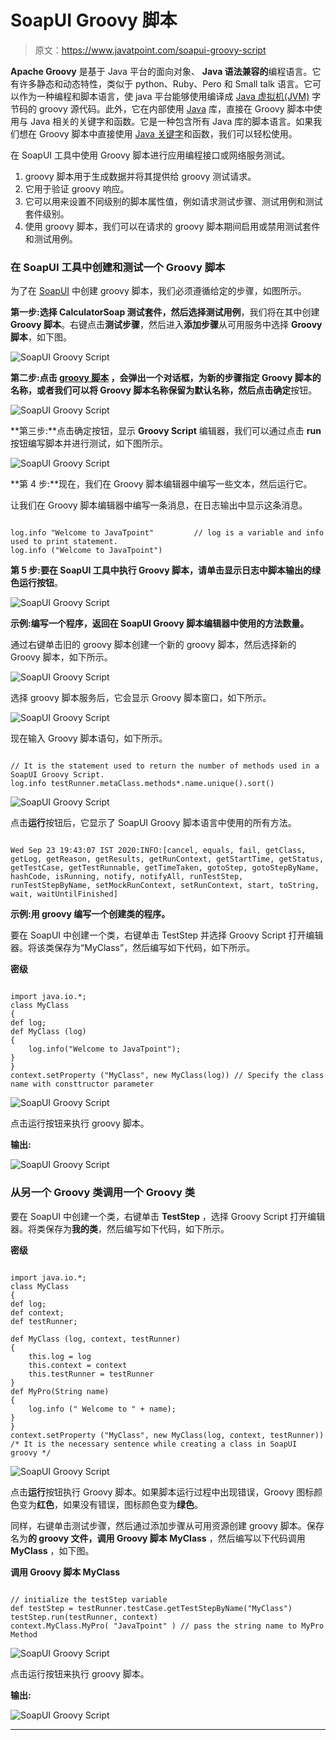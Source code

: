 # SoapUI Groovy 脚本

> 原文：<https://www.javatpoint.com/soapui-groovy-script>

**Apache Groovy** 是基于 Java 平台的面向对象、 **Java 语法兼容的**编程语言。它有许多静态和动态特性，类似于 python、Ruby、Pero 和 Small talk 语言。它可以作为一种编程和脚本语言，使 java 平台能够使用编译成 [Java 虚拟机(JVM)](https://www.javatpoint.com/jvm-java-virtual-machine) 字节码的 groovy 源代码。此外，它在内部使用 [Java](https://www.javatpoint.com/java-tutorial) 库，直接在 Groovy 脚本中使用与 Java 相关的关键字和函数。它是一种包含所有 Java 库的脚本语言。如果我们想在 Groovy 脚本中直接使用 [Java 关键字](https://www.javatpoint.com/java-keywords)和函数，我们可以轻松使用。

在 SoapUI 工具中使用 Groovy 脚本进行应用编程接口或网络服务测试。

1.  groovy 脚本用于生成数据并将其提供给 groovy 测试请求。
2.  它用于验证 groovy 响应。
3.  它可以用来设置不同级别的脚本属性值，例如请求测试步骤、测试用例和测试套件级别。
4.  使用 groovy 脚本，我们可以在请求的 groovy 脚本期间启用或禁用测试套件和测试用例。

### 在 SoapUI 工具中创建和测试一个 Groovy 脚本

为了在 [SoapUI](https://www.javatpoint.com/soapui) 中创建 groovy 脚本，我们必须遵循给定的步骤，如图所示。

**第一步:**选择 **CalculatorSoap 测试套件**，然后选择**测试用例**，我们将在其中创建 **Groovy 脚本**。右键点击**测试步骤**，然后进入**添加步骤**从可用服务中选择 **Groovy 脚本**，如下图。

![SoapUI Groovy Script](img/5d88be8f9da588e547ede7677b9581ac.png)

**第二步:**点击 [**groovy 脚本**](https://www.javatpoint.com/groovy) ，会弹出一个对话框，为新的步骤指定 Groovy 脚本的名称，或者我们可以将 Groovy 脚本名称保留为默认名称，然后点击**确定**按钮。

![SoapUI Groovy Script](img/a7a8e8c6d95b0f0446666f12e7b47548.png)

**第三步:**点击确定按钮，显示 **Groovy Script** 编辑器，我们可以通过点击 **run** 按钮编写脚本并进行测试，如下图所示。

![SoapUI Groovy Script](img/807fb26215d3ff7fee9f44127920a1b5.png)

**第 4 步:**现在，我们在 Groovy 脚本编辑器中编写一些文本，然后运行它。

让我们在 Groovy 脚本编辑器中编写一条消息，在日志输出中显示这条消息。

```

log.info "Welcome to JavaTpoint"         // log is a variable and info used to print statement.
log.info ("Welcome to JavaTpoint")

```

**第 5 步:**要在 SoapUI 工具中执行 Groovy 脚本，请单击显示日志中脚本输出的**绿色运行按钮**。

![SoapUI Groovy Script](img/5f768efab6a409c0dda39350043d42c9.png)

**示例:编写一个程序，返回在 SoapUI Groovy 脚本编辑器中使用的方法数量。**

通过右键单击旧的 groovy 脚本创建一个新的 groovy 脚本，然后选择新的 Groovy 脚本，如下所示。

![SoapUI Groovy Script](img/aca389877277ca371eb6f5e9b71c79b9.png)

选择 groovy 脚本服务后，它会显示 Groovy 脚本窗口，如下所示。

![SoapUI Groovy Script](img/fa9563d4902ec93073a86e2ee3696f28.png)

现在输入 Groovy 脚本语句，如下所示。

```

// It is the statement used to return the number of methods used in a SoapUI Groovy Script.
log.info testRunner.metaClass.methods*.name.unique().sort()

```

![SoapUI Groovy Script](img/ea49f21a9818a2bd03acd5ca5ed70b44.png)

点击**运行**按钮后，它显示了 SoapUI Groovy 脚本语言中使用的所有方法。

```

Wed Sep 23 19:43:07 IST 2020:INFO:[cancel, equals, fail, getClass, getLog, getReason, getResults, getRunContext, getStartTime, getStatus, getTestCase, getTestRunnable, getTimeTaken, gotoStep, gotoStepByName, hashCode, isRunning, notify, notifyAll, runTestStep, runTestStepByName, setMockRunContext, setRunContext, start, toString, wait, waitUntilFinished]

```

**示例:用 groovy 编写一个创建类的程序。**

要在 SoapUI 中创建一个类，右键单击 TestStep 并选择 Groovy Script 打开编辑器。将该类保存为“MyClass”，然后编写如下代码，如下所示。

**密级**

```

import java.io.*;
class MyClass
{
def log;
def MyClass (log)
{
	log.info("Welcome to JavaTpoint");
}
}
context.setProperty ("MyClass", new MyClass(log)) // Specify the class name with consttructor parameter

```

![SoapUI Groovy Script](img/f12f960647d6954fe670473b9283fc52.png)

点击运行按钮来执行 groovy 脚本。

**输出:**

![SoapUI Groovy Script](img/a6eb8e53767a451861997630b23b417e.png)

### 从另一个 Groovy 类调用一个 Groovy 类

要在 SoapUI 中创建一个类，右键单击 **TestStep** ，选择 Groovy Script 打开编辑器。将类保存为**我的类**，然后编写如下代码，如下所示。

**密级**

```

import java.io.*;
class MyClass
{
def log;
def context;
def testRunner;

def MyClass (log, context, testRunner)
{
	this.log = log
	this.context = context
	this.testRunner = testRunner
}
def MyPro(String name)
{
	log.info (" Welcome to " + name);
}
}
context.setProperty ("MyClass", new MyClass(log, context, testRunner))  /* It is the necessary sentence while creating a class in SoapUI groovy */

```

![SoapUI Groovy Script](img/9ff6d3c329c9556e6031bd034a7e5584.png)

点击**运行**按钮执行 Groovy 脚本。如果脚本运行过程中出现错误，Groovy 图标颜色变为**红色**，如果没有错误，图标颜色变为**绿色**。

同样，右键单击测试步骤，然后通过添加步骤从可用资源创建 groovy 脚本。保存名为**的 groovy 文件，调用 Groovy 脚本 MyClass** ，然后编写以下代码调用 **MyClass** ，如下图。

**调用 Groovy 脚本 MyClass**

```

// initialize the testStep variable
def testStep = testRunner.testCase.getTestStepByName("MyClass")
testStep.run(testRunner, context)  
context.MyClass.MyPro( "JavaTpoint" ) // pass the string name to MyPro Method

```

![SoapUI Groovy Script](img/53e2bb30e5b1306b140b0a39869188f5.png)

点击运行按钮来执行 groovy 脚本。

**输出:**

![SoapUI Groovy Script](img/023b706c576acbeec42eafb55352e9b4.png)

* * *